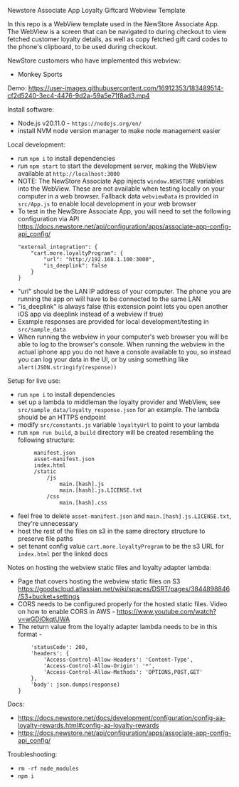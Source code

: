 Newstore Associate App Loyalty Giftcard Webview Template

In this repo is a WebView template used in the NewStore Associate App. The WebView is a screen that can be navigated to during checkout to view fetched customer loyalty details, as well as copy fetched gift card codes to the phone's clipboard, to be used during checkout. 

NewStore customers who have implemented this webview:
- Monkey Sports

Demo:
https://user-images.githubusercontent.com/16912353/183489514-cf2d5240-3ec4-4476-9d2a-59a5e71f8ad3.mp4

Install software:
- Node.js v20.11.0 - `https://nodejs.org/en/`
- install NVM node version manager to make node management easier

Local development:
- run `npm i` to install dependencies
- run `npm start` to start the development server, making the WebView available at `http://localhost:3000`
- NOTE: The NewStore Associate App injects `window.NEWSTORE` variables into the WebView. These are not available when testing locally on your computer in a web browser. Fallback data `webviewData` is provided in `src/App.js` to enable local development in your web browser
- To test in the NewStore Associate App, you will need to set the following configuration via API https://docs.newstore.net/api/configuration/apps/associate-app-config-api_config/
    ```
    "external_integration": {
        "cart.more.loyaltyProgram": {
            "url": "http://192.168.1.100:3000",
            "is_deeplink": false
        }
    }
    ```
- "url" should be the LAN IP address of your computer. The phone you are running the app on will have to be connected to the same LAN
- "is_deeplink" is always false (this extension point lets you open another iOS app via deeplink instead of a webview if true)
- Example responses are provided for local development/testing in `src/sample_data`
- When running the webview in your computer's web browser you will be able to log to the browser's console. When running the webview in the actual iphone app you do not have a console available to you, so instead you can log your data in the UI, or by using something like `alert(JSON.stringify(response))`

Setup for live use:
- run `npm i` to install dependencies
- set up a lambda to middleman the loyalty provider and WebView, see `src/sample_data/loyalty_response.json` for an example. The lambda should be an HTTPS endpoint
- modify `src/constants.js` variable `loyaltyUrl` to point to your lambda
- run `npm run build`, a `build` directory will be created resembling the following structure:
   ```/build
        manifest.json
        asset-manifest.json
        index.html
        /static
            /js
                main.[hash].js
                main.[hash].js.LICENSE.txt
            /css
                main.[hash].css
    ```
- feel free to delete `asset-manifest.json` and `main.[hash].js.LICENSE.txt`, they're unnecessary
- host the rest of the files on s3 in the same directory structure to preserve file paths
- set tenant config value `cart.more.loyaltyProgram` to be the s3 URL for `index.html` per the linked docs

Notes on hosting the webview static files and loyalty adapter lambda:
- Page that covers hosting the webview static files on S3 https://goodscloud.atlassian.net/wiki/spaces/DSRT/pages/3844898846/S3+bucket+settings
- CORS needs to be configured properly for the hosted static files. Video on how to enable CORS in AWS - https://www.youtube.com/watch?v=wGDiOkqtUWA
- The return value from the loyalty adapter lambda needs to be in this format -
    ```return {
        'statusCode': 200,
        'headers': {
            'Access-Control-Allow-Headers': 'Content-Type',
            'Access-Control-Allow-Origin': '*',
            'Access-Control-Allow-Methods': 'OPTIONS,POST,GET'
        },
        'body': json.dumps(response)
    }
    ```

Docs:
- https://docs.newstore.net/docs/development/configuration/config-aa-loyalty-rewards.html#config-aa-loyalty-rewards
- https://docs.newstore.net/api/configuration/apps/associate-app-config-api_config/

Troubleshooting:
- `rm -rf node_modules`
- `npm i`
